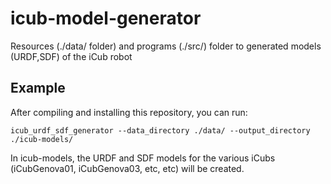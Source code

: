 icub-model-generator
==================

Resources (./data/ folder) and programs (./src/) folder to generated models (URDF,SDF) of the iCub robot


Example
-------
After compiling and installing this repository, you can run:
```
icub_urdf_sdf_generator --data_directory ./data/ --output_directory ./icub-models/
```
In icub-models, the URDF and SDF models for the various iCubs (iCubGenova01, iCubGenova03, etc, etc) will be created.
